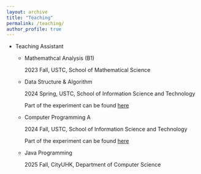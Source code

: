 ```yaml
---
layout: archive
title: "Teaching"
permalink: /teaching/
author_profile: true
---
```


- Teaching Assistant

  - Mathemathcal Analysis (B1)
    
    2023 Fall, USTC, School of Mathematical Science

  - Data Structure & Algorithm

    2024 Spring, USTC, School of Information Science and Technology

    Part of the experiment can be found [here](https://github.com/qirunzeng/USTC-DSA-2024Spring)

  - Computer Programming A

    2024 Fall, USTC, School of Information Science and Technology

    Part of the experiment can be found [here](https://github.com/qirunzeng/USTC-ComputerProgrammingA-2024Fall)

  - Java Programming

    2025 Fall, CityUHK, Department of Computer Science